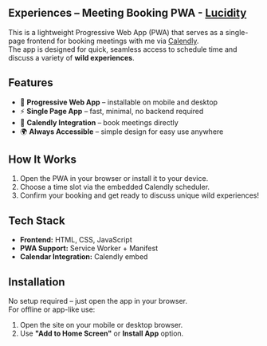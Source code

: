 ## Experiences – Meeting Booking PWA - [Lucidity](https://lucidityintegration.vercel.app/)

This is a lightweight Progressive Web App (PWA) that serves as a single-page frontend for booking meetings with me via [Calendly](https://calendly.com/).  
The app is designed for quick, seamless access to schedule time and discuss a variety of **wild experiences**.

## Features
- 📱 **Progressive Web App** – installable on mobile and desktop
- ⚡ **Single Page App** – fast, minimal, no backend required
- 📅 **Calendly Integration** – book meetings directly
- 🌍 **Always Accessible** – simple design for easy use anywhere

## How It Works
1. Open the PWA in your browser or install it to your device.
2. Choose a time slot via the embedded Calendly scheduler.
3. Confirm your booking and get ready to discuss unique wild experiences!

## Tech Stack
- **Frontend:** HTML, CSS, JavaScript
- **PWA Support:** Service Worker + Manifest
- **Calendar Integration:** Calendly embed

## Installation
No setup required – just open the app in your browser.  
For offline or app-like use:
1. Open the site on your mobile or desktop browser.
2. Use **"Add to Home Screen"** or **Install App** option.
